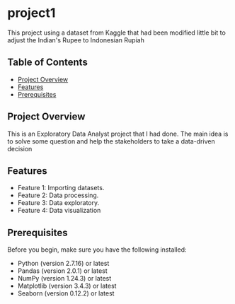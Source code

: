 # project1

This project using a dataset from Kaggle that had been modified little bit to adjust the Indian's Rupee to Indonesian Rupiah

## Table of Contents

- [Project Overview](#project-overview)
- [Features](#features)
- [Prerequisites](#Prerequisites)


## Project Overview

This is an Exploratory Data Analyst project that I had done. The main idea is to solve some question and help the stakeholders to take a data-driven decision

## Features

- Feature 1: Importing datasets.
- Feature 2: Data processing.
- Feature 3: Data exploratory.
- Feature 4: Data visualization

## Prerequisites

Before you begin, make sure you have the following installed:

- Python (version 2.7.16) or latest
- Pandas (version 2.0.1) or latest
- NumPy (version 1.24.3) or latest 
- Matplotlib (version 3.4.3) or latest
- Seaborn (version 0.12.2) or latest
